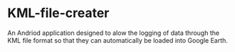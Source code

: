# KML-file-creater
An Andriod application designed to alow the logging of data through the KML file format so that they can automatically be loaded into Google Earth.
 
